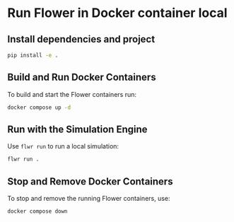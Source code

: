 # Run Flower in Docker container local

## Install dependencies and project

```bash
pip install -e .
```

## Build and Run Docker Containers

To build and start the Flower containers run:

```bash
docker compose up -d
```

## Run with the Simulation Engine

Use `flwr run` to run a local simulation:

```bash
flwr run .
```

## Stop and Remove Docker Containers

To stop and remove the running Flower containers, use:

```bash
docker compose down
```

